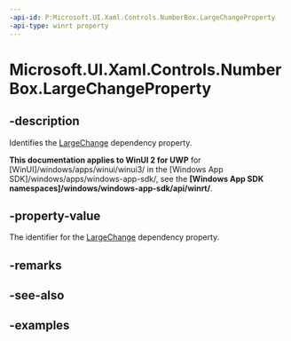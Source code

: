 ```yaml
---
-api-id: P:Microsoft.UI.Xaml.Controls.NumberBox.LargeChangeProperty
-api-type: winrt property
---
```


# Microsoft.UI.Xaml.Controls.NumberBox.LargeChangeProperty

<!--
public static Windows.UI.Xaml.DependencyProperty LargeChangeProperty { get; }
-->

## -description

Identifies the [LargeChange](numberbox_largechange.md) dependency property.

**This documentation applies to WinUI 2 for UWP** for [WinUI]/windows/apps/winui/winui3/ in the [Windows App SDK]/windows/apps/windows-app-sdk/, see the **[Windows App SDK namespaces]/windows/windows-app-sdk/api/winrt/**.

## -property-value

The identifier for the [LargeChange](numberbox_largechange.md) dependency property.

## -remarks

## -see-also

## -examples

